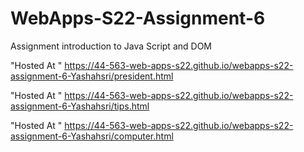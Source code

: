 # WebApps-S22-Assignment-6
Assignment introduction to Java Script and DOM

"Hosted At " https://44-563-web-apps-s22.github.io/webapps-s22-assignment-6-Yashahsri/president.html

"Hosted At " https://44-563-web-apps-s22.github.io/webapps-s22-assignment-6-Yashahsri/tips.html

"Hosted At " https://44-563-web-apps-s22.github.io/webapps-s22-assignment-6-Yashahsri/computer.html
